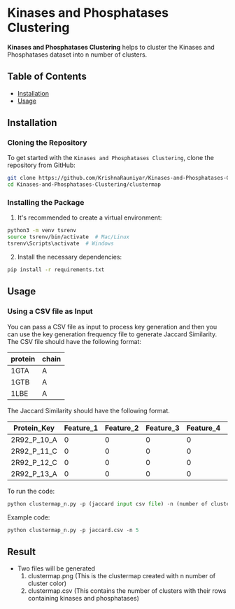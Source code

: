 # Kinases and Phosphatases Clustering

**Kinases and Phosphatases Clustering** helps to cluster the Kinases and Phosphatases dataset into n number of clusters.

## Table of Contents
- [Installation](#installation)
- [Usage](#usage)

## Installation

### Cloning the Repository

To get started with the `Kinases and Phosphatases Clustering`, clone the repository from GitHub:

```bash
git clone https://github.com/KrishnaRauniyar/Kinases-and-Phosphatases-Clustering.git
cd Kinases-and-Phosphatases-Clustering/clustermap
```

### Installing the Package
1. It's recommended to create a virtual environment:

```bash
python3 -m venv tsrenv
source tsrenv/bin/activate  # Mac/Linux
tsrenv\Scripts\activate  # Windows
```

2. Install the necessary dependencies:

```bash
pip install -r requirements.txt
```

## Usage
### Using a CSV file as Input
You can pass a CSV file as input to process key generation and then you can use the key generation frequency file to generate Jaccard Similarity. The CSV file should have the following format:

|protein         |chain        |
|----------------|-------------|
|1GTA            |A            |
|1GTB            |A            |
|1LBE            |A            |

The Jaccard Similarity should have the following format.

| Protein_Key    | Feature_1 | Feature_2 | Feature_3 | Feature_4 | Feature_5 | Feature_6 | Feature_7 | Feature_8 | ... |
|----------------|-----------|-----------|-----------|-----------|-----------|-----------|-----------|-----------|-----|
| 2R92_P_10_A    | 0         | 0         | 0         | 0         | 0         | 3         | 2         | 2         | ... |
| 2R92_P_11_C    | 0         | 0         | 0         | 0         | 0         | 4         | 0         | 0         | ... |
| 2R92_P_12_C    | 0         | 0         | 0         | 0         | 0         | 2         | 1         | 0         | ... |
| 2R92_P_13_A    | 0         | 0         | 0         | 0         | 0         | 4         | 1         | 2         | ... |

To run the code:

```python
python clustermap_n.py -p (jaccard input csv file) -n (number of clusters)
```

Example code:

```python
python clustermap_n.py -p jaccard.csv -n 5
```

## Result
- Two files will be generated
    1. clustermap.png (This is the clustermap created with n number of cluster color)
    2. clustermap.csv (This contains the number of clusters with their rows containing kinases and phosphatases)
